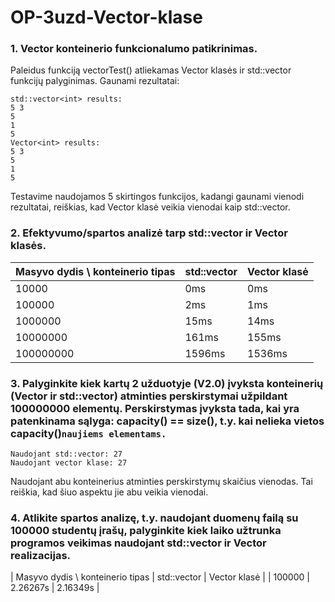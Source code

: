 # OP-3uzd-Vector-klase

### 1. Vector konteinerio funkcionalumo patikrinimas.
Paleidus funkciją vectorTest() atliekamas Vector klasės ir std::vector funkcijų palyginimas.
Gaunami rezultatai:

    std::vector<int> results: 
    5 3 
    5 
    1
    5
    Vector<int> results: 
    5 3 
    5 
    1
    5
    
Testavime naudojamos 5 skirtingos funkcijos, kadangi gaunami vienodi rezultatai, reiškias, kad Vector klasė veikia vienodai kaip std::vector.

### 2. Efektyvumo/spartos analizė tarp std::vector ir Vector klasės.

| Masyvo dydis \ konteinerio tipas | std::vector | Vector klasė |
| :------------------------------- | :---------- | :----------- |
| 10000                            | 0ms         | 0ms          |
| 100000                           | 2ms         | 1ms          |
| 1000000                          | 15ms        | 14ms         |
| 10000000                         | 161ms       | 155ms        |
| 100000000                        | 1596ms      | 1536ms       |

### 3. Palyginkite kiek kartų 2 užduotyje (V2.0) įvyksta konteinerių (Vector ir std::vector) atminties perskirstymai užpildant 100000000 elementų. Perskirstymas įvyksta tada, kai yra patenkinama sąlyga: capacity() == size(), t.y. kai nelieka vietos capacity()`naujiems elementams.`

    Naudojant std::vector: 27
    Naudojant vector klase: 27

Naudojant abu konteinerius atminties perskirstymų skaičius vienodas. Tai reiškia, kad šiuo aspektu jie abu veikia vienodai.

### 4. Atlikite spartos analizę, t.y. naudojant duomenų failą su 100000 studentų įrašų, palyginkite kiek laiko užtrunka programos veikimas naudojant std::vector ir Vector realizacijas.

| Masyvo dydis \ konteinerio tipas | std::vector | Vector klasė |
| 100000                           | 2.26267s    | 2.16349s    |
